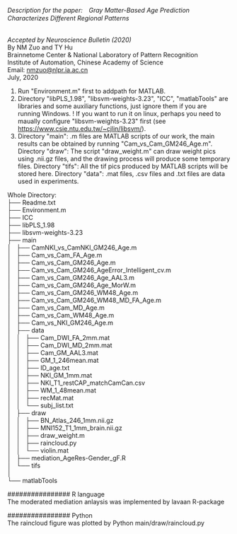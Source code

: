 ###### Description for the paper:　Gray Matter-Based Age Prediction Characterizes Different Regional Patterns
*Accepted by Neuroscience Bulletin (2020)*   </br>
By NM Zuo and TY Hu  </br>
Brainnetome Center & National Laboratory of Pattern Recognition  </br>
Institute of Automation, Chinese Academy of Science  </br>
Email: nmzuo@nlpr.ia.ac.cn  </br>
July, 2020  </br>


1. Run "Environment.m" first to addpath for MATLAB.
1. Directory "libPLS_1.98", "libsvm-weights-3.23", "ICC", "matlabTools" are libraries and some auxiliary functions, just ignore them if you are running Windows.
! If you want to run it on linux, perhaps you need to maually configure "libsvm-weights-3.23" first (see https://www.csie.ntu.edu.tw/~cjlin/libsvm/).
1. Directory "main": .m files are MATLAB scripts of our work, the main results can be obtained by running "Cam_vs_Cam_GM246_Age.m".
Directory "draw": The script "draw_weight.m" can draw weight pics using .nii.gz files, and the drawing process will produce some temporary files.
Directory "tifs": All the tif pics produced by MATLAB scripts will be stored here.
Directory "data": .mat files, .csv files and .txt files are data used in experiments.

Whole Directory:  </br>
├── Readme.txt </br>
├── Environment.m </br>
├── ICC </br>
├── libPLS_1.98 </br>
├── libsvm-weights-3.23 </br>
├── main </br>
│   ├── CamNKI_vs_CamNKI_GM246_Age.m  </br>
│   ├── Cam_vs_Cam_FA_Age.m  </br>
│   ├── Cam_vs_Cam_GM246_Age.m  </br>
│   ├── Cam_vs_Cam_GM246_AgeError_Intelligent_cv.m  </br>
│   ├── Cam_vs_Cam_GM246_Age_AAL3.m  </br>
│   ├── Cam_vs_Cam_GM246_Age_MorW.m  </br>
│   ├── Cam_vs_Cam_GM246_WM48_Age.m  </br>
│   ├── Cam_vs_Cam_GM246_WM48_MD_FA_Age.m  </br>
│   ├── Cam_vs_Cam_MD_Age.m  </br>
│   ├── Cam_vs_Cam_WM48_Age.m  </br>
│   ├── Cam_vs_NKI_GM246_Age.m  </br>
│   ├── data  </br>
│   │   ├── Cam_DWI_FA_2mm.mat  </br>
│   │   ├── Cam_DWI_MD_2mm.mat  </br>
│   │   ├── Cam_GM_AAL3.mat  </br>
│   │   ├── GM_1_246mean.mat  </br>
│   │   ├── ID_age.txt  </br>
│   │   ├── NKI_GM_1mm.mat  </br>
│   │   ├── NKI_T1_restCAP_matchCamCan.csv  </br>
│   │   ├── WM_1_48mean.mat  </br>
│   │   ├── recMat.mat  </br>
│   │   └── subj_list.txt  </br>
│   ├── draw  </br>
│   │   ├── BN_Atlas_246_1mm.nii.gz  </br>
│   │   ├── MNI152_T1_1mm_brain.nii.gz  </br>
│   │   ├── draw_weight.m  </br>
│   │   ├── raincloud.py  </br>
│   │   └── violin.mat  </br>
│   ├── mediation_AgeRes-Gender_gF.R  </br>
│   └── tifs  </br>
│   </br>
└── matlabTools  </br>

################ R language   </br>
The moderated mediation anlaysis was implemented by lavaan R-package  </br>

################ Python  </br>
The raincloud figure was plotted by Python main/draw/raincloud.py  </br>
